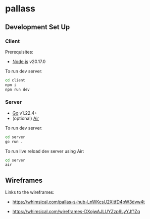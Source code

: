 # pallass

## Development Set Up

### Client

Prerequisites:

- [Node.js](https://nodejs.org/en/) v20.17.0

To run dev server:

```bash
cd client
npm i
npm run dev
```

### Server

- [Go](https://go.dev/) v1.22.4+
- (optional) [Air](https://github.com/air-verse/air)

To run dev server:

```bash
cd server
go run .
```

To run live reload dev server using Air:

```bash
cd server
air
```

## Wireframes
Links to the wireframes:

- https://whimsical.com/pallas-s-hub-LnWKcsU2XitfD4pW3dvw4t

- https://whimsical.com/wireframes-DXojwAJLUYZzp9LyYJf1Zq
